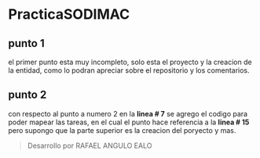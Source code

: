 # PracticaSODIMAC

## punto 1
el primer punto esta muy incompleto, solo esta el proyecto y la creacion de la entidad, como lo podran apreciar sobre el repositorio y los comentarios.

## punto 2
con respecto al punto a numero 2 en la **linea # 7** se agrego el codigo para poder mapear las tareas, en el cual el punto hace referencia a la **linea # 15** pero supongo que la parte superior es la creacion del poryecto y mas.


> Desarrollo por RAFAEL ANGULO EALO 